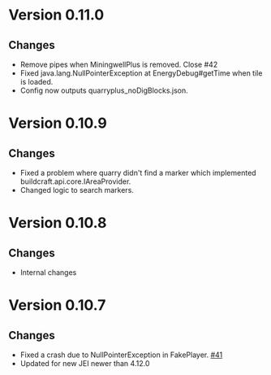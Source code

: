 # Version 0.11.0
## Changes
* Remove pipes when MiningwellPlus is removed. Close #42
* Fixed java.lang.NullPointerException at EnergyDebug#getTime when tile is loaded.
* Config now outputs quarryplus_noDigBlocks.json.

# Version 0.10.9
## Changes
* Fixed a problem where quarry didn't find a marker which implemented buildcraft.api.core.IAreaProvider.
* Changed logic to search markers.

# Version 0.10.8
## Changes
* Internal changes

# Version 0.10.7
## Changes
* Fixed a crash due to NullPointerException in FakePlayer. [#41](https://github.com/Kotori316/QuarryPlus/issues/41)
* Updated for new JEI newer than 4.12.0
